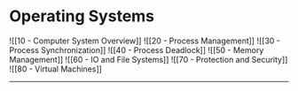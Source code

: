 # Operating Systems

![[10 - Computer System Overview]]
![[20 - Process Management]]
![[30 - Process Synchronization]]
![[40 - Process Deadlock]]
![[50 - Memory Management]]
![[60 - IO and File Systems]]
![[70 - Protection and Security]]
![[80 - Virtual Machines]]
___